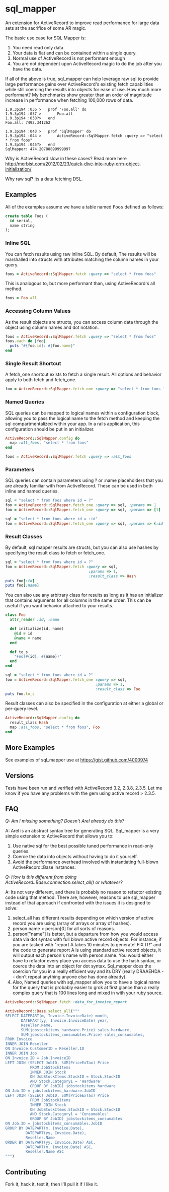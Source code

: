 # sql_mapper #

An extension for ActiveRecord to improve read performance for large data sets 
at the sacrifice of some AR magic.

The basic use case for SQL Mapper is:

1. You need read only data
2. Your data is flat and can be contained within a single query.
3. Normal use of ActiveRecord is not performant enough
4. You are not dependent upon ActiveRecord magic to do the job after you have
the data.

If all of the above is true, sql_mapper can help leverage raw sql to provide
large performance gains over ActiveRecord's existing fetch capabilities while
still coercing the results into objects for ease of use.  How much more
performant?  My benchmarks show greater than an order of magnitude increase in
performance when fetching 100,000 rows of data.

```
1.9.3p194 :036 >   prof 'Foo.all' do
1.9.3p194 :037 >       Foo.all
1.9.3p194 :038?>   end
Foo.all: 7492.341262

1.9.3p194 :043 >   prof 'SqlMapper' do
1.9.3p194 :044 >       ActiveRecord::SqlMapper.fetch :query => "select * from foos"
1.9.3p194 :045?>   end
SqlMapper: 474.20788899999997
```

Why is ActiveRecord slow in these cases?  Read more here 
http://merbist.com/2012/02/23/quick-dive-into-ruby-orm-object-initialization/

Why raw sql?  Its a data fetching DSL.

## Examples ##

All of the examples assume we have a table named <tt>Foos</tt> defined as
follows:

```sql
create table Foos (
  id serial,
  name string
);
```

### Inline SQL ###

You can fetch results using raw inline SQL.  By default, The results will be 
marshalled into structs with attributes matching the column names in your
query.

```ruby
foos = ActiveRecord::SqlMapper.fetch :query => "select * from foos"
```

This is analogous to, but more performant than, using ActiveRecord's all
method.

```ruby
foos = Foo.all
```

### Accessing Column Values ###

As the result objects are structs, you can access column data through the object 
using column names and dot notation.

```ruby
foos = ActiveRecord::SqlMapper.fetch :query => "select * from foos"
foos.each do |foo|
  puts "#{foo.id}: #{foo.name}"
end
```

### Single Result Shortcut ###

A fetch_one shortcut exists to fetch a single result.  All options and behavior 
apply to both fetch and fetch_one.

```ruby
foo = ActiveRecord::SqlMapper.fetch_one :query => "select * from foos limit 1"
```

### Named Queries ###

SQL queries can be mapped to logical names within a configuration block,
allowing you to pass the logical name to the fetch method and keeping the sql
compartmentalized within your app.  In a rails application, this configuration
should be put in an initializer.

```ruby
ActiveRecord::SqlMapper.config do
  map :all_foos, "select * from foos"
end

foos = ActiveRecord::SqlMapper.fetch :query => :all_foos
```

### Parameters ###

SQL queries can contain parameters using ? or :name placeholders that you are
already familiar with from ActiveRecord.  These can be used in both inline and
named queries.

```ruby
sql = "select * from foos where id = ?"
foo = ActiveRecord::SqlMapper.fetch_one :query => sql, :params => 1
foo = ActiveRecord::SqlMapper.fetch_one :query => sql, :params => [1]

sql = "select * from foos where id = :id"
foo = ActiveRecord::SqlMapper.fetch_one :query => sql, :params => {:id => 1}
```

### Result Classes ###

By default, sql mapper results are structs, but you can also use hashes by
specifying the result class to fetch or fetch_one.  

```ruby
sql = "select * from foos where id = ?"
foo = ActiveRecord::SqlMapper.fetch :query => sql,
                                     :params => 1,
                                     :result_class => Hash
puts foo[:id]
puts foo[:name]
```

You can also use any arbitrary class for results as long as it has an
initializer that contains arguments for all columns in the same order.  This
can be useful if you want behavior attached to your results.

```ruby
class Foo
  attr_reader :id, :name

  def initialize(id, name)
    @id = id
    @name = name
  end

  def to_s
    "Foo(#{id}, #{name})"
  end
end

sql = "select * from foos where id = ?"
foo = ActiveRecord::SqlMapper.fetch_one :query => sql,
                                        :params => 1,
                                        :result_class => Foo
puts foo.to_s
```

Result classes can also be specified in the configuration at either a global
or per-query level.

```ruby
ActiveRecord::SqlMapper.config do
  result_class Hash
  map :all_foos, "select * from foos", Foo
end
```

## More Examples ##

See examples of sql_mapper use at https://gist.github.com/4000974

## Versions ##
Tests have been run and verified with ActiveRecord 3.2, 2.3.8, 2.3.5.  Let me
know if you have any problems with the gem using active record > 2.3.5.

## FAQ ##

*Q: Am I missing something? Doesn't Arel already do this?*

A: Arel is an abstract syntax tree for generating SQL. Sql_mapper is a very 
simple extension to ActiveRecord that allows you to:

1. Use native sql for the best possible tuned performance in read-only queries.
2. Coerce the data into objects without having to do it yourself.
3. Avoid the performance overhead involved with instantiating full-blown 
ActiveRecord::Base instances. 

*Q: How is this different from doing ActiveRecord::Base.connection.select_all() 
or whatever?*

A: Its not very different, and there is probably no reason to refactor existing
code using that method.  There are, however, reasons to use sql_mapper instead
of that approach if confronted with the issues it is designed to solve:

1. select_all has different results depending on which version of active record 
you are using (array of arrays or array of hashes).
2. person.name > person[0] for all sorts of reasons.
3. person["name"] is better, but a departure from how you would access data via 
dot syntax with full blown active record objects. For instance, if you are 
tasked with "report A takes 10 minutes to generate! FIX IT!" and the code to 
generate report A is using standard active record objects, it will output each 
person's name with person.name. You would either have to refactor every place 
you access data to use the hash syntax, or coerce the data into an object for 
dot syntax. Sql_mapper does the coercion for you in a really efficient way and 
its DRY (really DRAAEHDA -- don't repeat anything anyone else has done already).
4. Also, Named queries with sql_mapper allow you to have a logical name for the 
query that is probably easier to grok at first glance than a really complex 
query that is 100 lines long and mixed in with your ruby source.

```ruby
ActiveRecord::SqlMapper.fetch :data_for_invoice_report

ActiveRecord::Base.select_all("""
SELECT DATEPART(m, Invoice.InvoiceDate) month, 
       DATEPART(yy, Invoice.InvoiceDate) year, 
       Reseller.Name, 
       SUM(jobstockitems_hardware.Price) sales_hardware,
       SUM(jobstockitems_consumables.Price) sales_consumables, 
FROM Invoice
INNER JOIN Reseller
ON Invoice.CustomerID = Reseller.ID
INNER JOIN Job
ON Invoice.ID = Job.InvoiceID
LEFT JOIN (SELECT JobID, SUM(PriceExTax) Price 
           FROM JobStockItems 
           INNER JOIN Stock 
           ON JobStockItems.StockID = Stock.StockID
           AND Stock.Category1 = 'Hardware'
           GROUP BY JobID) jobstockitems_hardware
ON Job.ID = jobstockitems_hardware.JobID
LEFT JOIN (SELECT JobID, SUM(PriceExTax) Price 
           FROM JobStockItems 
           INNER JOIN Stock 
           ON JobStockItems.StockID = Stock.StockID
           AND Stock.Category1 = 'Consumables'
           GROUP BY JobID) jobstockitems_consumables
ON Job.ID = jobstockitems_consumables.JobID
GROUP BY DATEPART(m, Invoice.Date), 
         DATEPART(yy, Invoice.Date), 
         Reseller.Name
ORDER BY DATEPART(yy, Invoice.Date) ASC, 
         DATEPART(m, Invoice.Date) ASC, 
         Reseller.Name ASC
""")
```
## Contributing ##

Fork it, hack it, test it, then I'll pull it if I like it.
